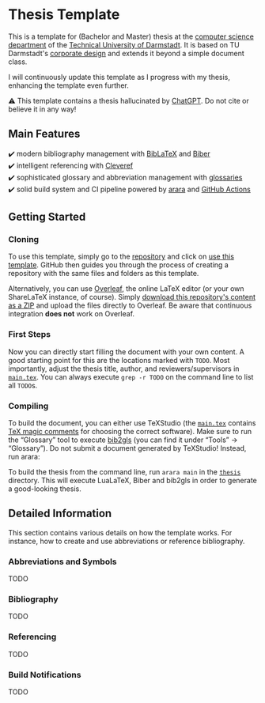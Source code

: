# Thesis Template

This is a template for (Bachelor and Master) thesis at the [computer science department](https://www.informatik.tu-darmstadt.de) of the [Technical University of Darmstadt](https://www.tu-darmstadt.de).
It is based on TU Darmstadt's [corporate design](https://github.com/tudace/tuda_latex_templates) and extends it beyond a simple document class.

I will continuously update this template as I progress with my thesis, enhancing the template even further.

:warning: This template contains a thesis hallucinated by [ChatGPT](https://ai.com). Do not cite or believe it in any way!

## Main Features
:heavy_check_mark: modern bibliography management with [BibLaTeX](https://www.ctan.org/pkg/biblatex) and [Biber](https://www.ctan.org/pkg/biber) <br>
:heavy_check_mark: intelligent referencing with [Cleveref](https://www.ctan.org/pkg/cleveref) <br>
:heavy_check_mark: sophisticated glossary and abbreviation management with [glossaries](https://www.ctan.org/pkg/glossaries) <br>
:heavy_check_mark: solid build system and CI pipeline powered by [arara](https://islandoftex.gitlab.io/arara) and [GitHub Actions](https://docs.github.com/actions)

## Getting Started
### Cloning
To use this template, simply go to the [repository](https://github.com/fdamken/thesis-template) and click on [use this template](https://github.com/fdamken/thesis-template/generate).
GitHub then guides you through the process of creating a repository with the same files and folders as this template.

Alternatively, you can use [Overleaf](https://www.overleaf.com), the online LaTeX editor (or your own ShareLaTeX instance, of course).
Simply [download this repository's content as a ZIP](https://github.com/fdamken/thesis-template/archive/refs/heads/main.zip) and upload the files directly to Overleaf.
Be aware that continuous integration **does not** work on Overleaf.

### First Steps
Now you can directly start filling the document with your own content.
A good starting point for this are the locations marked with `TODO`.
Most importantly, adjust the thesis title, author, and reviewers/supervisors in [`main.tex`](thesis/main.tex).
You can always execute `grep -r TODO` on the command line to list all `TODO`s.

### Compiling
To build the document, you can either use TeXStudio (the [`main.tex`](thesis/main.tex) contains [TeX magic comments](https://tex.stackexchange.com/a/84687) for choosing the correct software).
Make sure to run the “Glossary” tool to execute [bib2gls](https://www.ctan.org/pkg/bib2gls) (you can find it under “Tools” → “Glossary”).
Do not submit a document generated by TeXStudio!
Instead, run arara:

To build the thesis from the command line, run `arara main` in the [`thesis`](thesis) directory.
This will execute LuaLaTeX, Biber and bib2gls in order to generate a good-looking thesis.

## Detailed Information
This section contains various details on how the template works.
For instance, how to create and use abbreviations or reference bibliography.

### Abbreviations and Symbols
TODO

### Bibliography
TODO

### Referencing
TODO

### Build Notifications
TODO
